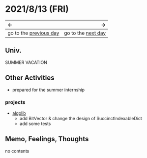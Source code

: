 # 2021/8/13 (FRI)
|←|→|
|:---|---:|
go to the [previous day](./12th.md) | go to the [next day](./14th.md)

## Univ.
SUMMER VACATION

## Other Activities
- prepared for the summer internship

### projects
- [algolib](https://github.com/OtsuKotsu/algolib)
  - add BitVector & change the design of SuccinctIndexableDict
  - add some tests

## Memo, Feelings, Thoughts
no contents
